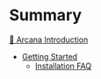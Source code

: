 # Summary

[🧙‍ Arcana Introduction](README.md)
- [Getting Started](./gettingstarted.md)
	- [Installation FAQ](./installation_faq.md)
